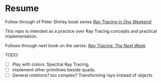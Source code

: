 # Resume

Follow through of Peter Shirley book series [_Ray Tracing in One Weekend_](https://raytracing.github.io/books/RayTracingInOneWeekend.html)

This repo is intended as a practice over Ray Tracing concepts and practical implementation.

Follows through next book on the series: [_Ray Tracing: The Next Week_](https://raytracing.github.io/books/RayTracingTheNextWeek.html)

TODO:
- [ ] Play with colors: Spectral Ray Tracing.
- [ ] Implement other primitives beside quads.
- [ ] General rotations? too complex? Transforming rays instead of objects